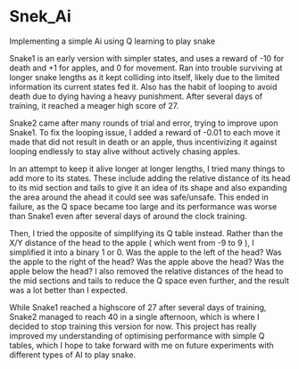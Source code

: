 # Snek_Ai
Implementing a simple Ai using Q learning to play snake

Snake1 is an early version with simpler states, and uses a reward of -10 for death and +1 for apples, and 0 for movement. 
Ran into trouble surviving at longer snake lengths as it kept colliding into itself, likely due to the limited information its current states fed it.
Also has the habit of looping to avoid death due to dying having a heavy punishment.
After several days of training, it reached a meager high score of 27.

Snake2 came after many rounds of trial and error, trying to improve upon Snake1.
To fix the looping issue, I added a reward of -0.01 to each move it made that did not result in death or an apple, thus incentivizing it against looping endlessly to stay alive without actively chasing apples.

In an attempt to keep it alive longer at longer lengths, I tried many things to add more to its states. 
These include adding the relative distance of its head to its mid section and tails to give it an idea of its shape and also expanding the area around the ahead it could see was safe/unsafe.
This ended in failure, as the Q space became too large and its performance was worse than Snake1 even after several days of around the clock training.

Then, I tried the opposite of simplifying its Q table instead. Rather than the X/Y distance of the head to the apple ( which went from -9 to 9 ), I simplified it into a binary 1 or 0.
Was the apple to the left of the head? Was the apple to the right of the head? Was the apple above the head? Was the apple below the head?
I also removed the relative distances of the head to the mid sections and tails to reduce the Q space even further, and the result was a lot better than I expected.

While Snake1 reached a highscore of 27 after several days of training, Snake2 managed to reach 40 in a single afternoon, which is where I decided to stop training this version for now.
This project has really improved my understanding of optimising performance with simple Q tables, which I hope to take forward with me on future experiments with different types of AI to play snake.

